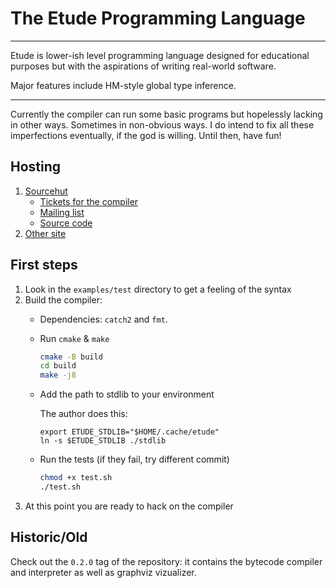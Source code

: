 # The Etude Programming Language

---

Etude is lower-ish level programming language designed for educational
purposes but with the aspirations of writing real-world software.

Major features include HM-style global type inference.

---

Currently the compiler can run some basic programs but hopelessly lacking in
other ways. Sometimes in non-obvious ways. I do intend to fix all these
imperfections eventually, if the god is willing. Until then, have fun!

## Hosting

1. [Sourcehut](https://sr.ht/~orazov_ae/Etude/)
   - [Tickets for the compiler](https://todo.sr.ht/~orazov_ae/etude-compiler)
   - [Mailing list](https://lists.sr.ht/~orazov_ae/public-inbox)
   - [Source code](https://git.sr.ht/~orazov_ae/etude/refs)
2. [Other site](https://github.com/otakubeam/etude/)

## First steps

1. Look in the `examples/test` directory to get a feeling of the syntax
2. Build the compiler:
   - Dependencies: `catch2` and `fmt`.
   - Run `cmake` & `make`

     ``` sh
     cmake -B build
     cd build
     make -j8
     ```
   - Add the path to stdlib to your environment

     The author does this:
     ```
     export ETUDE_STDLIB="$HOME/.cache/etude"
     ln -s $ETUDE_STDLIB ./stdlib
     ```
   - Run the tests (if they fail, try different commit)
     ``` sh
     chmod +x test.sh
     ./test.sh
     ```
3. At this point you are ready to hack on the compiler


## Historic/Old

Check out the `0.2.0` tag of the repository: it contains the bytecode compiler
and interpreter as well as graphviz vizualizer.

